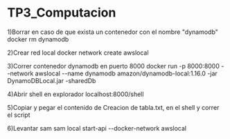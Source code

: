 # TP3_Computacion
1)Borrar en caso de que exista un contenedor con el nombre "dynamodb" docker rm dynamodb

2)Crear red local docker network create awslocal

3)Correr contenedor dynamodb en puerto 8000 docker run -p 8000:8000 --network awslocal --name dynamodb amazon/dynamodb-local:1.16.0 -jar DynamoDBLocal.jar -sharedDb

4)Abrir shell en explorador localhost:8000/shell

5)Copiar y pegar el contenido de Creacion de tabla.txt, en el shell y correr el script

6)Levantar sam sam local start-api --docker-network awslocal
